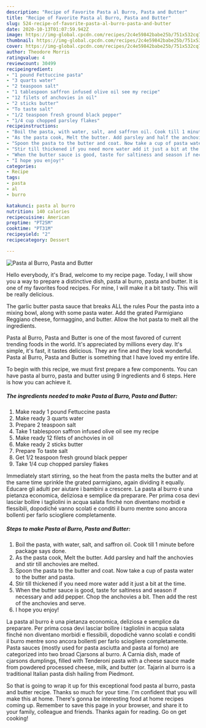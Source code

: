 ```yaml
---
description: "Recipe of Favorite Pasta al Burro, Pasta and Butter"
title: "Recipe of Favorite Pasta al Burro, Pasta and Butter"
slug: 524-recipe-of-favorite-pasta-al-burro-pasta-and-butter
date: 2020-10-13T01:07:59.942Z
image: https://img-global.cpcdn.com/recipes/2c4e59842babe25b/751x532cq70/pasta-al-burro-pasta-and-butter-recipe-main-photo.jpg
thumbnail: https://img-global.cpcdn.com/recipes/2c4e59842babe25b/751x532cq70/pasta-al-burro-pasta-and-butter-recipe-main-photo.jpg
cover: https://img-global.cpcdn.com/recipes/2c4e59842babe25b/751x532cq70/pasta-al-burro-pasta-and-butter-recipe-main-photo.jpg
author: Theodore Morris
ratingvalue: 4
reviewcount: 30499
recipeingredient:
- "1 pound Fettuccine pasta"
- "3 quarts water"
- "2 teaspoon salt"
- "1 tablespoon saffron infused olive oil see my recipe"
- "12 filets of anchovies in oil"
- "2 sticks butter"
- "To taste salt"
- "1/2 teaspoon fresh ground black pepper"
- "1/4 cup chopped parsley flakes"
recipeinstructions:
- "Boil the pasta, with water, salt, and saffron oil. Cook till 1 minute before package says done."
- "As the pasta cook, Melt the butter. Add parsley and half the anchovies and stir till anchovies are melted."
- "Spoon the pasta to the butter and coat. Now take a cup of pasta water to the butter and pasta."
- "Stir till thickened if you need more water add it just a bit at the time."
- "When the butter sauce is good, taste for saltiness and season if necessary and add pepper. Chop the anchovies a bit. Then add the rest of the anchovies and serve."
- "I hope you enjoy!"
categories:
- Recipe
tags:
- pasta
- al
- burro

katakunci: pasta al burro 
nutrition: 140 calories
recipecuisine: American
preptime: "PT25M"
cooktime: "PT31M"
recipeyield: "2"
recipecategory: Dessert

---
```



![Pasta al Burro, Pasta and Butter](https://img-global.cpcdn.com/recipes/2c4e59842babe25b/751x532cq70/pasta-al-burro-pasta-and-butter-recipe-main-photo.jpg)

Hello everybody, it's Brad, welcome to my recipe page. Today, I will show you a way to prepare a distinctive dish, pasta al burro, pasta and butter. It is one of my favorites food recipes. For mine, I will make it a bit tasty. This will be really delicious.

The garlic butter pasta sauce that breaks ALL the rules Pour the pasta into a mixing bowl, along with some pasta water. Add the grated Parmigiano Reggiano cheese, formaggino, and butter. Allow the hot pasta to melt all the ingredients.

Pasta al Burro, Pasta and Butter is one of the most favored of current trending foods in the world. It's appreciated by millions every day. It's simple, it's fast, it tastes delicious. They are fine and they look wonderful. Pasta al Burro, Pasta and Butter is something that I have loved my entire life.


To begin with this recipe, we must first prepare a few components. You can have pasta al burro, pasta and butter using 9 ingredients and 6 steps. Here is how you can achieve it.

<!--inarticleads1-->

##### The ingredients needed to make Pasta al Burro, Pasta and Butter:

1. Make ready 1 pound Fettuccine pasta
1. Make ready 3 quarts water
1. Prepare 2 teaspoon salt
1. Take 1 tablespoon saffron infused olive oil see my recipe
1. Make ready 12 filets of anchovies in oil
1. Make ready 2 sticks butter
1. Prepare To taste salt
1. Get 1/2 teaspoon fresh ground black pepper
1. Take 1/4 cup chopped parsley flakes


Immediately start stirring, so the heat from the pasta melts the butter and at the same time sprinkle the grated parmigiano, again dividing it equally. Educare gli adulti per aiutare i bambini a crescere. La pasta al burro è una pietanza economica, deliziosa e semplice da preparare. Per prima cosa devi lasciar bollire i tagliolini in acqua salata finché non diventano morbidi e flessibili, dopodiché vanno scolati e conditi il burro mentre sono ancora bollenti per farlo sciogliere completamente. 

<!--inarticleads2-->

##### Steps to make Pasta al Burro, Pasta and Butter:

1. Boil the pasta, with water, salt, and saffron oil. Cook till 1 minute before package says done.
1. As the pasta cook, Melt the butter. Add parsley and half the anchovies and stir till anchovies are melted.
1. Spoon the pasta to the butter and coat. Now take a cup of pasta water to the butter and pasta.
1. Stir till thickened if you need more water add it just a bit at the time.
1. When the butter sauce is good, taste for saltiness and season if necessary and add pepper. Chop the anchovies a bit. Then add the rest of the anchovies and serve.
1. I hope you enjoy!


La pasta al burro è una pietanza economica, deliziosa e semplice da preparare. Per prima cosa devi lasciar bollire i tagliolini in acqua salata finché non diventano morbidi e flessibili, dopodiché vanno scolati e conditi il burro mentre sono ancora bollenti per farlo sciogliere completamente. Pasta sauces (mostly used for pasta asciutta and pasta al forno) are categorized into two broad Cjarsons al burro. A Carnia dish, made of cjarsons dumplings, filled with Tenderoni pasta with a cheese sauce made from powdered processed cheese, milk, and butter (or. Tajarin al burro is a traditional Italian pasta dish hailing from Piedmont. 

So that is going to wrap it up for this exceptional food pasta al burro, pasta and butter recipe. Thanks so much for your time. I'm confident that you will make this at home. There's gonna be interesting food at home recipes coming up. Remember to save this page in your browser, and share it to your family, colleague and friends. Thanks again for reading. Go on get cooking!
